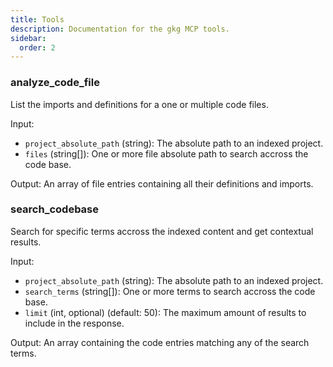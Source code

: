 ```yaml
---
title: Tools
description: Documentation for the gkg MCP tools.
sidebar:
  order: 2
---
```


### analyze_code_file

List the imports and definitions for a one or multiple code files.

Input:

- `project_absolute_path` (string): The absolute path to an indexed project.
- `files` (string[]): One or more file absolute path to search accross the code base.

Output: An array of file entries containing all their definitions and imports.

### search_codebase

Search for specific terms accross the indexed content and get contextual results.

Input:

- `project_absolute_path` (string): The absolute path to an indexed project.
- `search_terms` (string[]): One or more terms to search accross the code base.
- `limit` (int, optional) (default: 50): The maximum amount of results to include in the response.

Output: An array containing the code entries matching any of the search terms.
